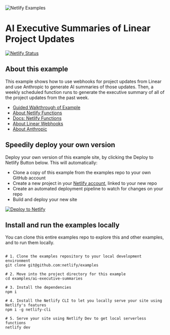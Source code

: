 ![Netlify Examples](https://github.com/netlify/examples/assets/5865/4145aa2f-b915-404f-af02-deacee24f7bf)

# AI Executive Summaries of Linear Project Updates

[![Netlify Status](https://api.netlify.com/api/v1/badges/c259de40-5b8a-4fbe-8d0c-710fc4db58a1/deploy-status)](https://app.netlify.com/sites/example-ai-executive-summaries/deploys)



## About this example

This example shows how to use webhooks for project updates from Linear and use Anthropic to generate AI summaries of those updates. Then, a weekly scheduled function runs to generate the executive summary of all of the project updates from the past week.

- [Guided Walkthrough of Example](https://developers.netlify.com/guides/executive-summaries-across-linear-projects-using-anthropics-claude?utm_campaign=dx-examples&utm_source=example-site&utm_medium=web&utm_content=example-ai-executive-summaries)
- [About Netlify Functions](https://www.netlify.com/products/functions/?utm_campaign=dx-examples&utm_source=example-site&utm_medium=web&utm_content=example-ai-executive-summaries)
- [Docs: Netlify Functions](https://docs.netlify.com/functions/overview/?utm_campaign=dx-examples&utm_source=example-site&utm_medium=web&utm_content=example-ai-executive-summaries)
- [About Linear Webhooks](https://developers.linear.app/docs/graphql/webhooks)
- [About Anthropic](https://www.anthropic.com/)



## Speedily deploy your own version

Deploy your own version of this example site, by clicking the Deploy to Netlify Button below. This will automatically:

- Clone a copy of this example from the examples repo to your own GitHub account
- Create a new project in your [Netlify account](https://app.netlify.com/?utm_medium=social&utm_source=github&utm_campaign=devex-ph&utm_content=devex-examples), linked to your new repo
- Create an automated deployment pipeline to watch for changes on your repo
- Build and deploy your new site

[![Deploy to Netlify](https://www.netlify.com/img/deploy/button.svg)](https://app.netlify.com/start/deploy?repository=https://github.com/netlify/examples/&create_from_path=examples/ai-executive-summaries&utm_campaign=dx-examples)


## Install and run the examples locally

You can clone this entire examples repo to explore this and other examples, and to run them locally.

```shell

# 1. Clone the examples repository to your local development environment
git clone git@github.com:netlify/examples

# 2. Move into the project directory for this example
cd examples/ai-executive-summaries

# 3. Install the dependencies
npm i

# 4. Install the Netlify CLI to let you locally serve your site using Netlify's features
npm i -g netlify-cli

# 5. Serve your site using Netlify Dev to get local serverless functions
netlify dev

```


